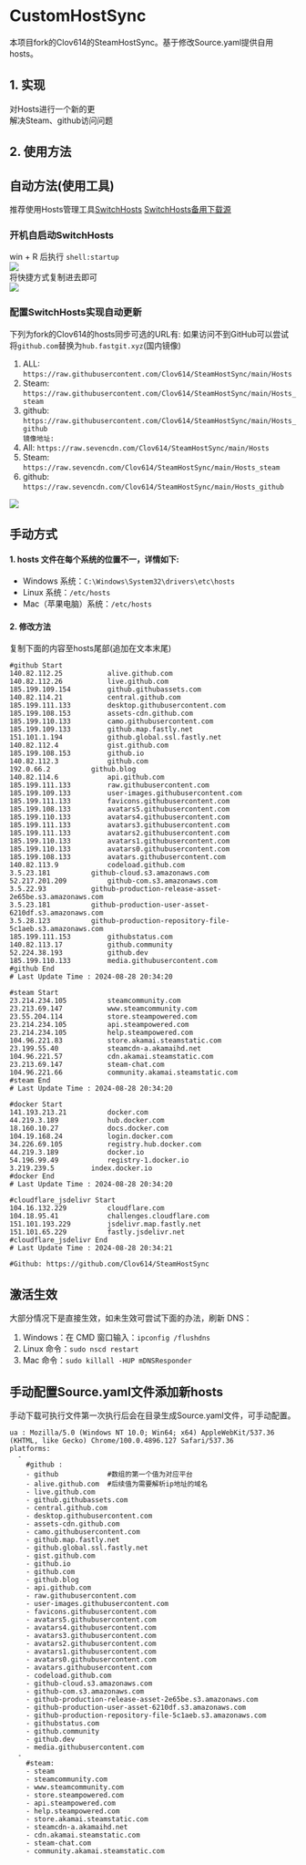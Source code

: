 # CustomHostSync
本项目fork的Clov614的SteamHostSync。基于修改Source.yaml提供自用hosts。

## 1. 实现
对Hosts进行一个新的更  
解决Steam、github访问问题

## 2. 使用方法
## 自动方法(使用工具)
推荐使用Hosts管理工具[SwitchHosts](https://github.com/oldj/SwitchHosts) 
[SwitchHosts备用下载源](https://nas.iaimi.info/s/nT5pb8jMQp32QwB)
### 开机自启动SwitchHosts
win + R 后执行 `shell:startup`    
![](/img/1.png)  
将快捷方式复制进去即可  
![](/img/2.png)  
### 配置SwitchHosts实现自动更新  
下列为fork的Clov614的hosts同步可选的URL有:
如果访问不到GitHub可以尝试将`github.com`替换为`hub.fastgit.xyz`(国内镜像)
1. ALL: `https://raw.githubusercontent.com/Clov614/SteamHostSync/main/Hosts`  
2. Steam: `https://raw.githubusercontent.com/Clov614/SteamHostSync/main/Hosts_steam`  
3. github: `https://raw.githubusercontent.com/Clov614/SteamHostSync/main/Hosts_github`    
`镜像地址:`
4. All: `https://raw.sevencdn.com/Clov614/SteamHostSync/main/Hosts`  
5. Steam: `https://raw.sevencdn.com/Clov614/SteamHostSync/main/Hosts_steam`  
6. github: `https://raw.sevencdn.com/Clov614/SteamHostSync/main/Hosts_github`  

![](/img/3.png)

## 手动方式
#### 1. hosts 文件在每个系统的位置不一，详情如下:
- Windows 系统：`C:\Windows\System32\drivers\etc\hosts`
- Linux 系统：`/etc/hosts`
- Mac（苹果电脑）系统：`/etc/hosts`

#### 2. 修改方法
复制下面的内容至hosts尾部(追加在文本末尾)

```
#github Start
140.82.112.25			alive.github.com
140.82.112.26			live.github.com
185.199.109.154			github.githubassets.com
140.82.114.21			central.github.com
185.199.111.133			desktop.githubusercontent.com
185.199.108.153			assets-cdn.github.com
185.199.110.133			camo.githubusercontent.com
185.199.109.133			github.map.fastly.net
151.101.1.194			github.global.ssl.fastly.net
140.82.112.4			gist.github.com
185.199.108.153			github.io
140.82.112.3			github.com
192.0.66.2			github.blog
140.82.114.6			api.github.com
185.199.111.133			raw.githubusercontent.com
185.199.109.133			user-images.githubusercontent.com
185.199.111.133			favicons.githubusercontent.com
185.199.108.133			avatars5.githubusercontent.com
185.199.110.133			avatars4.githubusercontent.com
185.199.111.133			avatars3.githubusercontent.com
185.199.111.133			avatars2.githubusercontent.com
185.199.110.133			avatars1.githubusercontent.com
185.199.110.133			avatars0.githubusercontent.com
185.199.108.133			avatars.githubusercontent.com
140.82.113.9			codeload.github.com
3.5.23.181			github-cloud.s3.amazonaws.com
52.217.201.209			github-com.s3.amazonaws.com
3.5.22.93			github-production-release-asset-2e65be.s3.amazonaws.com
3.5.23.181			github-production-user-asset-6210df.s3.amazonaws.com
3.5.28.123			github-production-repository-file-5c1aeb.s3.amazonaws.com
185.199.111.153			githubstatus.com
140.82.113.17			github.community
52.224.38.193			github.dev
185.199.110.133			media.githubusercontent.com
#github End
# Last Update Time : 2024-08-28 20:34:20 

#steam Start
23.214.234.105			steamcommunity.com
23.213.69.147			www.steamcommunity.com
23.55.204.114			store.steampowered.com
23.214.234.105			api.steampowered.com
23.214.234.105			help.steampowered.com
104.96.221.83			store.akamai.steamstatic.com
23.199.55.40			steamcdn-a.akamaihd.net
104.96.221.57			cdn.akamai.steamstatic.com
23.213.69.147			steam-chat.com
104.96.221.66			community.akamai.steamstatic.com
#steam End
# Last Update Time : 2024-08-28 20:34:20 

#docker Start
141.193.213.21			docker.com
44.219.3.189			hub.docker.com
18.160.10.27			docs.docker.com
104.19.168.24			login.docker.com
34.226.69.105			registry.hub.docker.com
44.219.3.189			docker.io
54.196.99.49			registry-1.docker.io
3.219.239.5			index.docker.io
#docker End
# Last Update Time : 2024-08-28 20:34:20 

#cloudflare_jsdelivr Start
104.16.132.229			cloudflare.com
104.18.95.41			challenges.cloudflare.com
151.101.193.229			jsdelivr.map.fastly.net
151.101.65.229			fastly.jsdelivr.net
#cloudflare_jsdelivr End
# Last Update Time : 2024-08-28 20:34:21 

#Github: https://github.com/Clov614/SteamHostSync

```

## 激活生效
大部分情况下是直接生效，如未生效可尝试下面的办法，刷新 DNS：
1. Windows：在 CMD 窗口输入：`ipconfig /flushdns`
2. Linux 命令：`sudo nscd restart`
3. Mac 命令：`sudo killall -HUP mDNSResponder`  

## 手动配置Source.yaml文件添加新hosts  
手动下载可执行文件第一次执行后会在目录生成Source.yaml文件，可手动配置。  

```
ua : Mozilla/5.0 (Windows NT 10.0; Win64; x64) AppleWebKit/537.36 (KHTML, like Gecko) Chrome/100.0.4896.127 Safari/537.36
platforms:
  -
    #github :
    - github            #数组的第一个值为对应平台
    - alive.github.com  #后续值为需要解析ip地址的域名
    - live.github.com
    - github.githubassets.com
    - central.github.com
    - desktop.githubusercontent.com
    - assets-cdn.github.com
    - camo.githubusercontent.com
    - github.map.fastly.net
    - github.global.ssl.fastly.net
    - gist.github.com
    - github.io
    - github.com
    - github.blog
    - api.github.com
    - raw.githubusercontent.com
    - user-images.githubusercontent.com
    - favicons.githubusercontent.com
    - avatars5.githubusercontent.com
    - avatars4.githubusercontent.com
    - avatars3.githubusercontent.com
    - avatars2.githubusercontent.com
    - avatars1.githubusercontent.com
    - avatars0.githubusercontent.com
    - avatars.githubusercontent.com
    - codeload.github.com
    - github-cloud.s3.amazonaws.com
    - github-com.s3.amazonaws.com
    - github-production-release-asset-2e65be.s3.amazonaws.com
    - github-production-user-asset-6210df.s3.amazonaws.com
    - github-production-repository-file-5c1aeb.s3.amazonaws.com
    - githubstatus.com
    - github.community
    - github.dev
    - media.githubusercontent.com
  -
    #steam:
    - steam
    - steamcommunity.com
    - www.steamcommunity.com
    - store.steampowered.com
    - api.steampowered.com
    - help.steampowered.com
    - store.akamai.steamstatic.com
    - steamcdn-a.akamaihd.net
    - cdn.akamai.steamstatic.com
    - steam-chat.com
    - community.akamai.steamstatic.com
```
